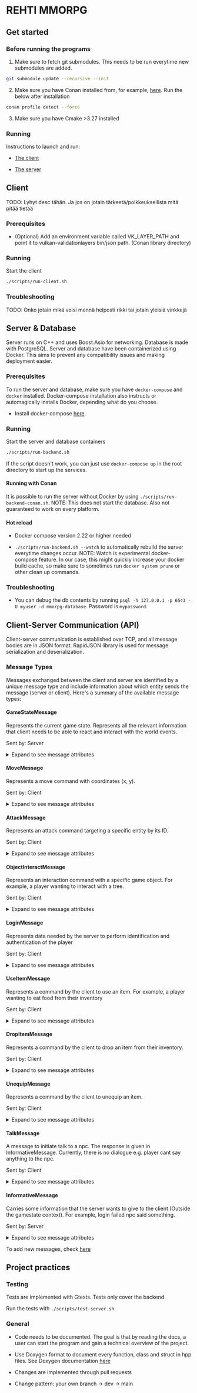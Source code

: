 # REHTI MMORPG

## Get started

### Before running the programs

1. Make sure to fetch git submodules. This needs to be run everytime new submodules are added.

```sh
git submodule update --recursive --init
```

2. Make sure you have Conan installed from, for example, [here](https://docs.conan.io/2/installation.html). Run the below after installation

```sh
conan profile detect --force
```

3. Make sure you have Cmake >3.27 installed

### Running

Instructions to launch and run:

- [The client](#client-pre)

- [The server](#server-pre)

## Client

TODO: Lyhyt desc tähän. Ja jos on jotain tärkeetä/poikkeuksellista mitä pitää tietää

### <a name="client-pre"></a>Prerequisites

- (Optional) Add an environment variable called VK_LAYER_PATH and point it to vulkan-validationlayers bin/json path. (Conan library directory)

### Running

Start the client

```sh
./scripts/run-client.sh
```

### Troubleshooting

TODO: Onko jotain mikä voisi mennä helposti rikki tai jotain yleisiä vinkkejä

## Server & Database

Server runs on C++ and uses Boost.Asio for networking. Database is made with PostgreSQL. Server and database have been containerized using Docker. This aims to prevent any compatibility issues and making deployment easier.

### <a name="server-pre"></a>Prerequisites

To run the server and database, make sure you have `docker-compose` and `docker` installed. Docker-compose installation also instructs or automagically installs Docker, depending what do you choose.

- Install docker-compose [here](https://docs.docker.com/compose/install/).

### Running

Start the server and database containers

```sh
./scripts/run-backend.sh
```

If the script doesn't work, you can just use `docker-compose up` in the root directory to start up the services.

#### Running with Conan

It is possible to run the server without Docker by using `./scripts/run-backend-conan.sh`. NOTE: This does not start the database. Also not guaranteed to work on every platform.

#### Hot reload

- Docker compose version 2.22 or higher needed

- `./scripts/run-backend.sh --watch` to automatically rebuild the server everytime changes occur. NOTE: Watch is experimental docker-compose feature. In our case, this might quickly increase your docker build cache, so make sure to sometimes run `docker system prune` or other clean up commands.

### Troubleshooting

- You can debug the db contents by running `psql -h 127.0.0.1 -p 6543 -U myuser -d mmorpg-database`. Password is `mypassword`.

## Client-Server Communication (API)

Client-server communication is established over TCP, and all message bodies are in JSON format. RapidJSON library is used for message serialization and deserialization.

### Message Types

Messages exchanged between the client and server are identified by a unique message type and include information about which entity sends the message (server or client). Here's a summary of the available message types:

#### GameStateMessage

Represents the current game state. Represents all the relevant information that client needs to be able to react and interact with the world events.

Sent by: Server

<details>
<summary>Expand to see message attributes</summary>

- **id**: Identifies the message type.
- **entities**: A collection of `GameStateEntity` objects representing various entities in the game world.

  - **id**: Entity ID.
  - **instanceId**: Instance-specific ID.
  - **name**: Entity name.
  - **x**: X-coordinate.
  - **y**: Y-coordinate.
  - **z**: Z-coordinate.
  - **hp**: Health points.
  - **rotation**: Rotation angle. 0-4 (North-South)
  - **currentAction**: Current action
    - **id**: action id (For example, move or attack). -1 means no action
    - **durationMs**: duration for one action iteration
    - **looping**: boolean indicating if the action should loop or not
    - **targetId**: action target id. Intepretation depends on the action id. For example, if attack -> targetId is entityId. If move -> targetId is not defined
    - **targetCoordinate**: target coordinates. Defined if action id is move.
      - **x**: x-coordinate
      - **y**: y-coordinate
      - **z**: z-coordinate

- **objects**: A collection of `GameStateObject` objects representing objects in the game world.
  - **id**: Object ID.
  - **instanceId**: Instance-specific ID.
  - **name**: Object name.
  - **x**: X-coordinate.
  - **y**: Y-coordinate.
  - **z**: Z-coordinate.
  - **rotation**: Rotation angle. 0-4 (North-South).
- **currentPlayer**: A `CurrentPlayer` object e.g. the player that this `GameStateMessage` is being sent to. Contains some info that is only exposed to the player itself.
  - **Inherits all the entity fields** (See above)
  - **skills**: A collection of `Skill` objects.
    - **id**: Skill ID.
    - **name**: Skill name.
    - **xp**: Experience points.
  - **inventory**: A collection of `GameItem` objects.
    - **id**: Item ID.
    - **instanceId**: Instance-specific ID.
    - **name**: Item name.
    - **stackSize**: Stack size (1 for non-stackable items).

</details>

#### MoveMessage

Represents a move command with coordinates (x, y).

Sent by: Client

<details>
<summary>Expand to see message attributes</summary>

- **id**: Identifies the message type.
- **x**: X-coordinate for the move.
- **y**: Y-coordinate for the move.

</details>

#### AttackMessage

Represents an attack command targeting a specific entity by its ID.

Sent by: Client

<details>
<summary>Expand to see message attributes</summary>

- **id**: Identifies the message type.
- **targetId**: ID of the entity to be attacked.

</details>

#### ObjectInteractMessage

Represents an interaction command with a specific game object. For example, a player wanting to interact with a tree.

Sent by: Client

<details>
<summary>Expand to see message attributes</summary>

- **id**: Identifies the message type.
- **objectId**: ID of the object to interact with.

</details>

#### LoginMessage

Represents data needed by the server to perform identification and authentication of the player

Sent by: Client

<details>
<summary>Expand to see message attributes</summary>

- **id**: Identifies the message type.
- **username**: Username that was input by the user
- **password**: Password that was input by the user

</details>

#### UseItemMessage

Represents a command by the client to use an item. For example, a player wanting to eat food from their inventory

Sent by: Client

<details>
<summary>Expand to see message attributes</summary>

- **id**: Identifies the message type.
- **itemId**: Instance ID of the item to be used

</details>

#### DropItemMessage

Represents a command by the client to drop an item from their inventory.

Sent by: Client

<details>
<summary>Expand to see message attributes</summary>

- **id**: Identifies the message type.
- **itemId**: Instance ID of the item to be dropped

</details>

#### UnequipMessage

Represents a command by the client to unequip an item.

Sent by: Client

<details>
<summary>Expand to see message attributes</summary>

- **id**: Identifies the message type.
- **itemId**: Instance ID of the item to be unequipped

</details>

#### TalkMessage

A message to initiate talk to a npc. The response is given in InformativeMessage. Currently, there is no dialogue e.g. player cant say anything to the npc.

Sent by: Client

<details>
<summary>Expand to see message attributes</summary>

- **id**: Identifies the message type.
- **npcId**: Npc id the player wants to talk to

</details>

#### InformativeMessage

Carries some information that the server wants to give to the client (Outside the gamestate context). For example, login failed npc said something.

Sent by: Server

<details>
<summary>Expand to see message attributes</summary>

- **id**: Identifies the message type.
- **message**: String of descriptive information.

</details>

To add new messages, check [here](/rehtiLib/network/src/api/MessageApi.hpp)

## Project practices

### Testing

Tests are implemented with Gtests. Tests only cover the backend.

Run the tests with `./scripts/test-server.sh`.

### General

- Code needs to be documented. The goal is that by reading the docs, a user can start the program and gain a technical overview of the project.

- Use Doxygen format to document every function, class and struct in hpp files. See Doxygen documentation [here](/docs/html/index.html)

- Changes are implemented through pull requests

- Change pattern: your own branch -> dev -> main
